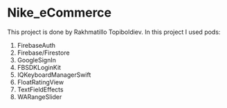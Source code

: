 # Nike_eCommerce
This project is done by Rakhmatillo Topiboldiev.
In this project I used pods:
  1. FirebaseAuth
  2. Firebase/Firestore
  3. GoogleSignIn
  4. FBSDKLoginKit
  5. IQKeyboardManagerSwift
  6. FloatRatingView
  7. TextFieldEffects
  8. WARangeSlider
